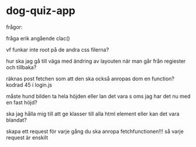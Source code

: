 # dog-quiz-app


frågor:

fråga erik angående clac()

vf funkar inte root på de andra css filerna?


hur ska jag gå till väga med ändring av layouten när man går från regiester och tillbaka?

räknas post fetchen som att den ska också anropas dom en function? kodrad 45 i login.js

måste hund bilden ta hela höjden eller lan det vara s oms jag har det nu med en fast höjd?

ska jag hålla mig till att ge klasser till alla html element eller kan det vara blandat?

skapa ett request för varje gång du ska anropa fetchfunctionen!!! så varje request är enskilt